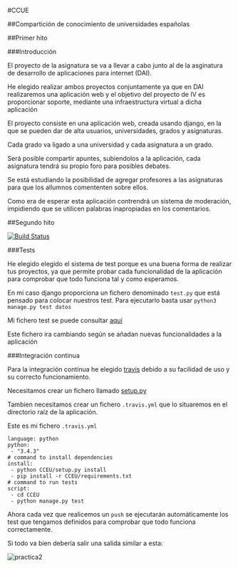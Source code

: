 #CCUE

##Compartición de conocimiento de universidades españolas

##Primer hito

###Introducción

El proyecto de la asignatura se va a llevar a cabo junto al de la asginatura de desarrollo de aplicaciones para internet (DAI).
 
He elegido realizar ambos proyectos conjuntamente ya que en DAI realizaremos una aplicación web y el objetivo del proyecto de IV es proporcionar soporte, mediante una infraestructura virtual a dicha aplicación

El proyecto consiste en una aplicación web, creada usando django, en la que se pueden dar de alta usuarios, universidades, grados y asignaturas.

Cada grado va ligado a una universidad y cada asignatura a un grado.

Será posible compartir apuntes, subiendolos a la aplicación, cada asignatura tendrá su propio foro para posibles debates.

Se está estudiando la posibilidad de agregar profesores a las asignaturas para que los allumnos comententen sobre ellos.

Como era de esperar esta aplicación contrendrá un sistema de moderación, impidiendo que se utilicen palabras inapropiadas en los comentarios.


##Segundo hito

[![Build Status](https://travis-ci.org/acasadoquijada/IV.svg?branch=master)](https://travis-ci.org/acasadoquijada/IV)

###Tests

He elegido elegido el sistema de test porque es una buena forma de realizar tus proyectos, ya que permite probar cada funcionalidad de la aplicación para comprobar que todo funciona tal y como esperamos.

En mi caso django proporciona un fichero denominado `test.py` que está pensado para colocar nuestros test. Para ejecutarlo basta usar `python3 manage.py test datos`

Mi fichero test se puede consultar [aquí](CCUE/datos/tests.py)

Este fichero ira cambiando según se añadan nuevas funcionalidades a la aplicación

###Integración continua

Para la integración contínua he elegido [travis](https://travis-ci.org/) debido a su facilidad de uso y su correcto funcionamiento.

Necesitamos crear un fichero llamado [setup.py](CCUE/setup.py)

Tambien necesitamos crear un fichero `.travis.yml` que lo situaremos en el directorio raíz de la aplicación.

Este es mi fichero `.travis.yml`

~~~
language: python
python:
 - "3.4.3"
# command to install dependencies
install:
 - python CCEU/setup.py install
 - pip install -r CCEU/requirements.txt
# command to run tests
script:
 - cd CCEU
 - python manage.py test
~~~

Ahora cada vez que realicemos un `push` se ejecutarán automáticamente los test que tengamos definidos para comprobar que todo funciona correctamente.

Si todo va bien debería salir una salida similar a esta:

![practica2](http://i1045.photobucket.com/albums/b460/Alejandro_Casado/Practica%202/practica2_zpszqmff4qp.png)






